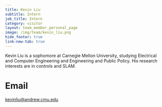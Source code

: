```yaml
---
title: Kevin Liu
subtitle: Intern
job_title: Intern
category: visitor
layout: team_member_personal_page
image: /img/team/kevin_liu.png
hide_footer: true
link-new-tab: true
---
```


Kevin Liu is a sophomore at Carnegie Mellon University, studying Electrical and Computer Engineering and Engineering and Public Policy. His research interests are in controls and SLAM.


# Email # 
kevinliu@andrew.cmu.edu
